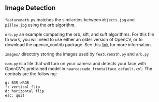 ## Image Detection
`featuremath.py` matches the similarties between `objects.jpg` and `pillow.jpg` using the orb algorithm.  

`orb.py` an example comparing the orb, sift, and suft algorithms. For this file to work, you will need to use either an older version of OpenCV, or to download the opencv_contrib package. See this [link](https://www.pyimagesearch.com/2015/07/16/where-did-sift-and-surf-go-in-opencv-3/) for more information.  

`Images/` directory storing the images used by `featuremath.py` and `orb.py`  

`cam.py` is a file that will turn on your camera and detects your face with OpenCV's pretrained model in `haarcascade_frontalface_default.xml`. The controls are the following:
```
g: BGR->RGB
f: vertical flip
d: horizontal flip
esc: quit
``` 
